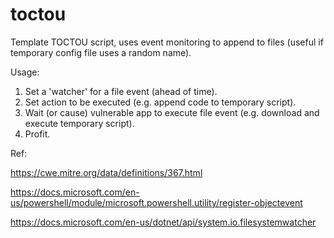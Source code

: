 # toctou

Template TOCTOU script, uses event monitoring to append to files (useful if temporary config file uses a random name).

Usage: 
1. Set a 'watcher' for a file event (ahead of time). 
2. Set action to be executed (e.g. append code to temporary script).
3. Wait (or cause) vulnerable app to execute file event (e.g. download and execute temporary script).
4. Profit. 


Ref:

https://cwe.mitre.org/data/definitions/367.html

https://docs.microsoft.com/en-us/powershell/module/microsoft.powershell.utility/register-objectevent

https://docs.microsoft.com/en-us/dotnet/api/system.io.filesystemwatcher
